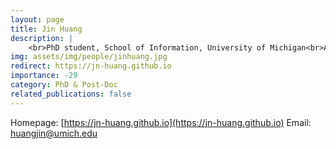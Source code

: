 ```yaml
---
layout: page
title: Jin Huang
description: |
    <br>PhD student, School of Information, University of Michigan<br>Aug 2024 -- Present
img: assets/img/people/jinhuang.jpg
redirect: https://jn-huang.github.io
importance: -29
category: PhD & Post-Doc
related_publications: false
---
```

Homepage: [https://jn-huang.github.io](https://jn-huang.github.io)
Email: [huangjin@umich.edu](mailto:huangjin@umich.edu)
